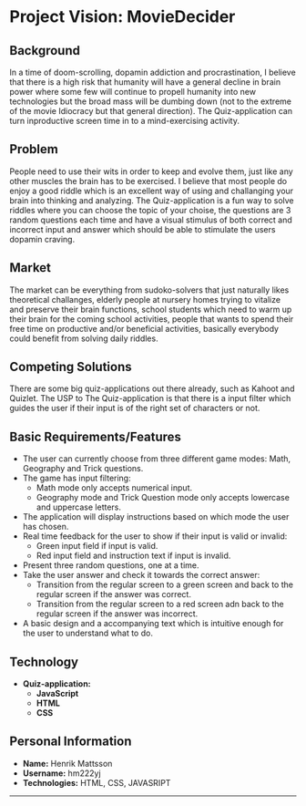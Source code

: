 # Project Vision: MovieDecider

## Background

In a time of doom-scrolling, dopamin addiction and procrastination, I believe that there is a high risk that humanity will have a general decline in brain power where some few will continue to propell humanity into new technologies but the broad mass will be dumbing down (not to the extreme of the movie Idiocracy but that general direction). The Quiz-application can turn inproductive screen time in to a mind-exercising activity. 

## Problem

People need to use their wits in order to keep and evolve them, just like any other muscles the brain has to be exercised. I believe that most people do enjoy a good riddle which is an excellent way of using and challanging your brain into thinking and analyzing. The Quiz-application is a fun way to solve riddles where you can choose the topic of your choise, the questions are 3 random questions each time and have a visual stimulus of both correct and incorrect input and answer which should be able to stimulate the users dopamin craving. 

## Market

The market can be everything from sudoko-solvers that just naturally likes theoretical challanges, elderly people at nursery homes trying to vitalize and preserve their brain functions, school students which need to warm up their brain for the coming school activities, people that wants to spend their free time on productive and/or beneficial activities, basically everybody could benefit from solving daily riddles.

## Competing Solutions
There are some big quiz-applications out there already, such as Kahoot and Quizlet. The USP to The Quiz-application is that there is a input filter which guides the user if their input is of the right set of characters or not.

## Basic Requirements/Features
- The user can currently choose from three different game modes: Math, Geography and Trick questions.
- The game has input filtering:
    - Math mode only accepts numerical input.
    - Geography mode and Trick Question mode only accepts lowercase and uppercase letters.
- The application will display instructions based on which mode the user has chosen.
- Real time feedback for the user to show if their input is valid or invalid:
    - Green input field if input is valid.
    - Red input field and instruction text if input is invalid.
- Present three random questions, one at a time.
- Take the user answer and check it towards the correct answer:
    - Transition from the regular screen to a green screen and back to the regular screen if the answer was correct.
    - Transition from the regular screen to a red screen adn back to the regular screen if the answer was incorrect.
- A basic design and a accompanying text which is intuitive enough for the user to understand what to do.


## Technology

- **Quiz-application:**
  - **JavaScript** 
  - **HTML**
  - **CSS**
  

## Personal Information

- **Name:** Henrik Mattsson
- **Username:** hm222yj
- **Technologies:** HTML, CSS, JAVASRIPT
---
